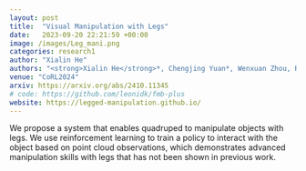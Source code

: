 ```yaml
---
layout: post
title:  "Visual Manipulation with Legs"
date:   2023-09-20 22:21:59 +00:00
image: /images/Leg_mani.png
categories: research1
author: "Xialin He"
authors: "<strong>Xialin He</strong>*, Chengjing Yuan*, Wenxuan Zhou, Ruihan Yang, David Held, Xiaolong Wang"
venue: "CoRL2024"
arxiv: https://arxiv.org/abs/2410.11345
# code: https://github.com/leonidk/fmb-plus
website: https://legged-manipulation.github.io/
---
```

We propose a system that enables quadruped to manipulate objects with legs. We use reinforcement learning to train a policy to interact with the object based on point cloud observations, which demonstrates advanced manipulation skills with legs that has not been shown in previous work.
